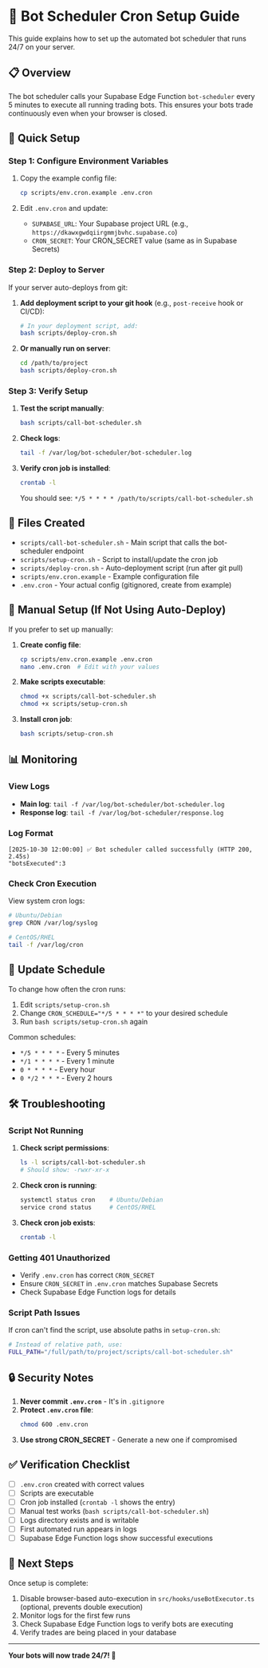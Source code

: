 # 🤖 Bot Scheduler Cron Setup Guide

This guide explains how to set up the automated bot scheduler that runs 24/7 on your server.

## 📋 Overview

The bot scheduler calls your Supabase Edge Function `bot-scheduler` every 5 minutes to execute all running trading bots. This ensures your bots trade continuously even when your browser is closed.

## 🚀 Quick Setup

### Step 1: Configure Environment Variables

1. Copy the example config file:
   ```bash
   cp scripts/env.cron.example .env.cron
   ```

2. Edit `.env.cron` and update:
   - `SUPABASE_URL`: Your Supabase project URL (e.g., `https://dkawxgwdqiirgmmjbvhc.supabase.co`)
   - `CRON_SECRET`: Your CRON_SECRET value (same as in Supabase Secrets)

### Step 2: Deploy to Server

If your server auto-deploys from git:

1. **Add deployment script to your git hook** (e.g., `post-receive` hook or CI/CD):
   ```bash
   # In your deployment script, add:
   bash scripts/deploy-cron.sh
   ```

2. **Or manually run on server**:
   ```bash
   cd /path/to/project
   bash scripts/deploy-cron.sh
   ```

### Step 3: Verify Setup

1. **Test the script manually**:
   ```bash
   bash scripts/call-bot-scheduler.sh
   ```

2. **Check logs**:
   ```bash
   tail -f /var/log/bot-scheduler/bot-scheduler.log
   ```

3. **Verify cron job is installed**:
   ```bash
   crontab -l
   ```
   You should see: `*/5 * * * * /path/to/scripts/call-bot-scheduler.sh`

## 📁 Files Created

- `scripts/call-bot-scheduler.sh` - Main script that calls the bot-scheduler endpoint
- `scripts/setup-cron.sh` - Script to install/update the cron job
- `scripts/deploy-cron.sh` - Auto-deployment script (run after git pull)
- `scripts/env.cron.example` - Example configuration file
- `.env.cron` - Your actual config (gitignored, create from example)

## 🔧 Manual Setup (If Not Using Auto-Deploy)

If you prefer to set up manually:

1. **Create config file**:
   ```bash
   cp scripts/env.cron.example .env.cron
   nano .env.cron  # Edit with your values
   ```

2. **Make scripts executable**:
   ```bash
   chmod +x scripts/call-bot-scheduler.sh
   chmod +x scripts/setup-cron.sh
   ```

3. **Install cron job**:
   ```bash
   bash scripts/setup-cron.sh
   ```

## 📊 Monitoring

### View Logs

- **Main log**: `tail -f /var/log/bot-scheduler/bot-scheduler.log`
- **Response log**: `tail -f /var/log/bot-scheduler/response.log`

### Log Format

```
[2025-10-30 12:00:00] ✅ Bot scheduler called successfully (HTTP 200, 2.45s)
"botsExecuted":3
```

### Check Cron Execution

View system cron logs:
```bash
# Ubuntu/Debian
grep CRON /var/log/syslog

# CentOS/RHEL
tail -f /var/log/cron
```

## 🔄 Update Schedule

To change how often the cron runs:

1. Edit `scripts/setup-cron.sh`
2. Change `CRON_SCHEDULE="*/5 * * * *"` to your desired schedule
3. Run `bash scripts/setup-cron.sh` again

Common schedules:
- `*/5 * * * *` - Every 5 minutes
- `*/1 * * * *` - Every 1 minute
- `0 * * * *` - Every hour
- `0 */2 * * *` - Every 2 hours

## 🛠️ Troubleshooting

### Script Not Running

1. **Check script permissions**:
   ```bash
   ls -l scripts/call-bot-scheduler.sh
   # Should show: -rwxr-xr-x
   ```

2. **Check cron is running**:
   ```bash
   systemctl status cron    # Ubuntu/Debian
   service crond status     # CentOS/RHEL
   ```

3. **Check cron job exists**:
   ```bash
   crontab -l
   ```

### Getting 401 Unauthorized

- Verify `.env.cron` has correct `CRON_SECRET`
- Ensure `CRON_SECRET` in `.env.cron` matches Supabase Secrets
- Check Supabase Edge Function logs for details

### Script Path Issues

If cron can't find the script, use absolute paths in `setup-cron.sh`:
```bash
# Instead of relative path, use:
FULL_PATH="/full/path/to/project/scripts/call-bot-scheduler.sh"
```

## 🔒 Security Notes

1. **Never commit `.env.cron`** - It's in `.gitignore`
2. **Protect `.env.cron` file**:
   ```bash
   chmod 600 .env.cron
   ```
3. **Use strong CRON_SECRET** - Generate a new one if compromised

## ✅ Verification Checklist

- [ ] `.env.cron` created with correct values
- [ ] Scripts are executable
- [ ] Cron job installed (`crontab -l` shows the entry)
- [ ] Manual test works (`bash scripts/call-bot-scheduler.sh`)
- [ ] Logs directory exists and is writable
- [ ] First automated run appears in logs
- [ ] Supabase Edge Function logs show successful executions

## 🎯 Next Steps

Once setup is complete:
1. Disable browser-based auto-execution in `src/hooks/useBotExecutor.ts` (optional, prevents double execution)
2. Monitor logs for the first few runs
3. Check Supabase Edge Function logs to verify bots are executing
4. Verify trades are being placed in your database

---

**Your bots will now trade 24/7! 🚀**

